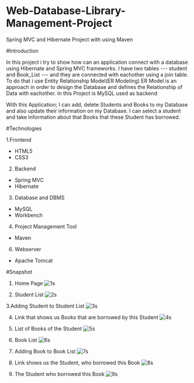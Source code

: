 # Web-Database-Library-Management-Project
Spring MVC and Hibernate Project with using Maven

#Introduction

In this project i try to show how can an application connect with a database using Hibernate and Spring MVC frameworks. I have two tables --- student and Book_List --- and they are connected with eachother using a join table. To do that i use Entity Relationship Model(ER Modeling) ER Model is an approach in order to design the Database and defines the Relationship of Data with eachother. In this Project is MySQL used as backend

With this Application; I can add, delete Students and Books to my Database and also update their information on my Database. I can select a student and take Information about that Books that these Student has borrowed.

#Technologies

1.Frontend
  * HTML5
  * CSS3

2. Backend
  * Spring MVC
  * Hibernate

3. Database and DBMS
  * MySQL
  * Workbench
  
4. Project Management Tool
  * Maven
  
6. Webserver
 * Apache Tomcat


#Snapshot
1. Home Page
![1s](https://user-images.githubusercontent.com/73072352/125140120-1d2bc200-e112-11eb-92bf-7fd440be2d8c.png)

2. Student List
![2s](https://user-images.githubusercontent.com/73072352/125140125-1f8e1c00-e112-11eb-9988-30b6fed3d54e.png)

3.Adding Student to Student List
![3s](https://user-images.githubusercontent.com/73072352/125140134-22890c80-e112-11eb-96b4-16f4ee88fa0e.png)

4. Link that shows us Books that are borrowed by this Student
![4s](https://user-images.githubusercontent.com/73072352/125140139-261c9380-e112-11eb-8815-621c8ba56099.png)

5. List of Books of the Student
![5s](https://user-images.githubusercontent.com/73072352/125140146-27e65700-e112-11eb-9c97-42fb3b8ec67c.png)

6. Book List
![6s](https://user-images.githubusercontent.com/73072352/125140162-303e9200-e112-11eb-876c-8bd08b6e2149.png)

7. Adding Book to Book List
![7s](https://user-images.githubusercontent.com/73072352/125140168-32085580-e112-11eb-89f1-8c2a7c2b1272.png)

8. Link shows us the Student, who borrowed this Book
![8s](https://user-images.githubusercontent.com/73072352/125140173-346aaf80-e112-11eb-84c3-f96a9f1bbe3f.png)

9. The Student who borrowed this Book
![9s](https://user-images.githubusercontent.com/73072352/125140179-36347300-e112-11eb-96b4-664f82253489.png)


